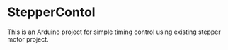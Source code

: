 # StepperContol
This is an Arduino project for simple timing control using existing stepper motor project. 
